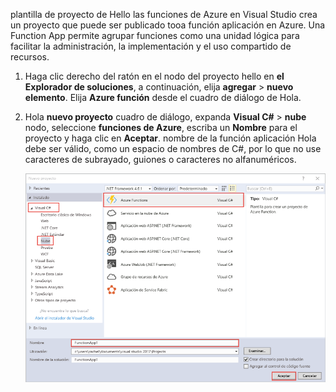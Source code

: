 plantilla de proyecto de Hello las funciones de Azure en Visual Studio crea un proyecto que puede ser publicado tooa función aplicación en Azure. Una Function App permite agrupar funciones como una unidad lógica para facilitar la administración, la implementación y el uso compartido de recursos.   

1. Haga clic derecho del ratón en el nodo del proyecto hello en **el Explorador de soluciones**, a continuación, elija **agregar** > **nuevo elemento**. Elija **Azure función** desde el cuadro de diálogo de Hola.

2. Hola **nuevo proyecto** cuadro de diálogo, expanda **Visual C#** > **nube** nodo, seleccione **funciones de Azure**, escriba un **Nombre** para el proyecto y haga clic en **Aceptar**. nombre de la función aplicación Hola debe ser válido, como un espacio de nombres de C#, por lo que no use caracteres de subrayado, guiones o caracteres no alfanuméricos. 

    ![Toocreate de cuadro de diálogo nuevo proyecto una función en Visual Studio](./media/functions-vstools-create/functions-vstools-add-new-project.png)

